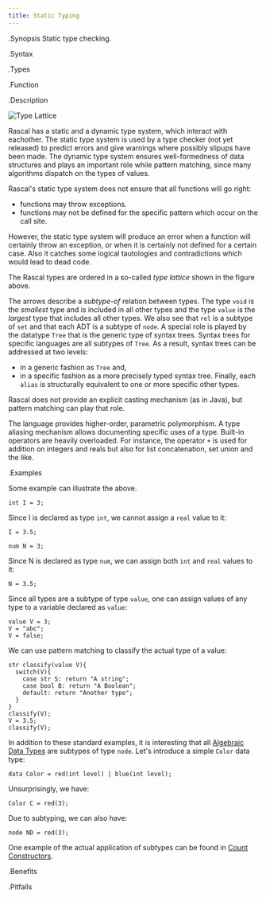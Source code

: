 ```yaml
---
title: Static Typing
---
```


.Synopsis
Static type checking.

.Syntax

.Types

.Function

.Description

![Type Lattice]((type-lattice.png))

Rascal has a static and a dynamic type system, which interact with eachother. The static type system is used by a type checker (not yet released) to predict errors and give warnings where possibly slipups have been made. The dynamic type system ensures well-formedness of data structures and plays an important role while pattern matching, since many algorithms dispatch on the types of values.

Rascal's static type system does not ensure that all functions will go right:
   * functions may throw exceptions.
   * functions may not be defined for the specific pattern which occur on the call site.

However, the static type system will produce an error when a function will certainly throw an exception, or when it is certainly not defined for a certain case. Also it catches some logical tautologies and contradictions which would lead to dead code.

The Rascal types are ordered in a so-called _type lattice_ shown in the figure above.

The arrows describe a _subtype-of_ relation between types. The type `void` is the _smallest_ type and 
is included in all other types and the type `value` is the _largest_ type that includes all other types. 
We also see that `rel` is a subtype of `set` and that each ADT is a subtype of `node`. 
A special role is played by the datatype `Tree` that is the generic type of syntax trees. 
Syntax trees for specific languages are all subtypes of `Tree`. As a result, syntax trees can be addressed at two levels: 

*  in a generic fashion as `Tree` and,
*  in a specific fashion as a more precisely typed syntax tree. 
Finally, each `alias` is structurally equivalent to one or more specific other types.

Rascal does not provide an explicit casting mechanism (as in Java), but pattern matching can play that role.
 
The language provides higher-order, parametric polymorphism. 
A type aliasing mechanism allows documenting specific uses of a type. 
Built-in operators are heavily overloaded. 
For instance, the operator `+` is used for addition on integers and reals but also for list concatenation, 
set union and the like.

.Examples

Some example can illustrate the above.
```rascal-shell,error
int I = 3;
```
Since I is declared as type `int`, we cannot assign a `real` value to it:
```rascal-shell,continue,error
I = 3.5;
```

```rascal-shell
num N = 3;
```
Since N is declared as type `num`, we can assign both `int` and `real` values to it:
```rascal-shell,continue
N = 3.5;
```

Since all types are a subtype of type `value`, one can assign values of any type to a variable declared as `value`:
```rascal-shell
value V = 3;
V = "abc";
V = false;
```
We can use pattern matching to classify the actual type of a value:
```rascal-shell,continue
str classify(value V){
  switch(V){
    case str S: return "A string";
    case bool B: return "A Boolean";
    default: return "Another type"; 
  }
}
classify(V);
V = 3.5;
classify(V);
```

In addition to these standard examples, it is interesting that all [Algebraic Data Types]((Rascal:Declarations-AlgebraicDataType)) are subtypes of type `node`.
Let's introduce a simple `Color` data type:
```rascal-shell
data Color = red(int level) | blue(int level);
```
Unsurprisingly, we have:
```rascal-shell,continue
Color C = red(3);
```
Due to subtyping, we can also have:
```rascal-shell,continue
node ND = red(3);
```

One example of the actual application of subtypes can be found in 
[Count Constructors]((Recipes:Common-CountConstructors)).

.Benefits

.Pitfalls

